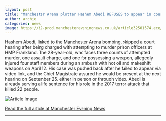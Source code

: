 ```yaml
---
layout: post
title: "Manchester Arena plotter Hashem Abedi REFUSES to appear in court over alleged prison officer attacks"
author: archie
categories: news
image: https://i2-prod.manchestereveningnews.co.uk/article32501574.ece/ALTERNATES/s1200/0_HMP-Frankland-incident.jpg
---
```

Hashem Abedi, linked to the Manchester Arena bombing, skipped a court hearing after being charged with attempting to murder prison officers at HMP Frankland. The 28-year-old, who faces three counts of attempted murder, one assault charge, and one for possessing a weapon, allegedly injured four staff members during an ambush with hot oil and makeshift weapons on April 12. His case was pushed back after he failed to appear via video link, and the Chief Magistrate assured he would be present at the next hearing on September 25, either in person or through video. Abedi is already serving a life sentence for his role in the 2017 terror attack that killed 22 people.

![Article Image](https://i2-prod.manchestereveningnews.co.uk/article32501574.ece/ALTERNATES/s1200/0_HMP-Frankland-incident.jpg)

[Read the full article at Manchester Evening News](https://www.manchestereveningnews.co.uk/news/greater-manchester-news/manchester-arena-plotter-hashem-abedi-32501577)

---
